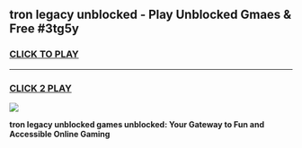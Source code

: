 
## tron legacy unblocked - Play Unblocked Gmaes & Free #3tg5y
<h3>
<a href="https://news.freeplayer.one?title=tron_legacy_unblocked&ref=24F">CLICK TO PLAY</a></h3>
<hr>

<h3>
<a href="https://news.freeplayer.one?title=tron_legacy_unblocked&ref=24F">CLICK 2 PLAY</a>
  
</h3>

<a href="https://news.freeplayer.one?title=tron_legacy_unblocked&ref=24F/"><img src="https://clearcache.store/games.png"></a>


**tron legacy unblocked games unblocked: Your Gateway to Fun and Accessible Online Gaming**
